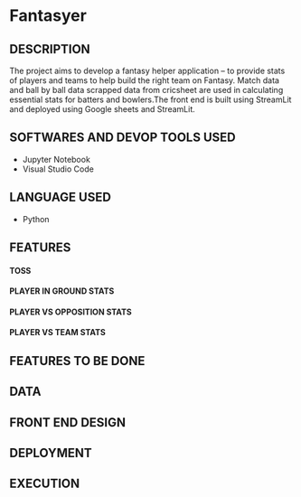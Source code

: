 # Fantasyer

## DESCRIPTION 

The project aims to develop a fantasy helper application – to provide stats of players and teams to help build the right team on Fantasy. Match data and ball by ball data scrapped data from cricsheet are used in calculating essential stats for batters and bowlers.The front end is built using StreamLit and deployed using Google sheets and StreamLit.

## SOFTWARES AND DEVOP TOOLS USED

- Jupyter Notebook
- Visual Studio Code

## LANGUAGE USED

- Python

## FEATURES

#### TOSS

#### PLAYER IN GROUND STATS


#### PLAYER VS OPPOSITION STATS

#### PLAYER VS TEAM STATS


## FEATURES TO BE DONE


## DATA


## FRONT END DESIGN


## DEPLOYMENT


## EXECUTION 



